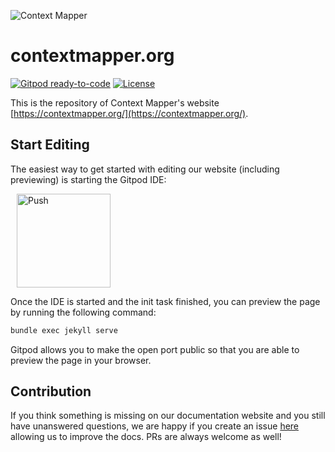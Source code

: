 ![Context Mapper](https://raw.githubusercontent.com/wiki/ContextMapper/context-mapper-dsl/logo/cm-logo-github-small.png)  
# contextmapper.org
[![Gitpod ready-to-code](https://img.shields.io/badge/Gitpod-ready--to--code-blue?logo=gitpod)](https://gitpod.io/#https://github.com/ContextMapper/contextmapper.github.io) [![License](https://img.shields.io/badge/License-MIT-blue.svg)](https://opensource.org/licenses/MIT)

This is the repository of Context Mapper's website [https://contextmapper.org/](https://contextmapper.org/).

## Start Editing
The easiest way to get started with editing our website (including previewing) is starting the Gitpod IDE:

<a href="https://gitpod.io/from-referrer/" style="padding: 10px;">
    <img src="https://gitpod.io/button/open-in-gitpod.svg" width="150" alt="Push" align="center">
</a>

Once the IDE is started and the init task finished, you can preview the page by running the following command:

```bash
bundle exec jekyll serve
```

Gitpod allows you to make the open port public so that you are able to preview the page in your browser.

## Contribution
If you think something is missing on our documentation website and you still have unanswered questions, we are happy if you create an issue [here](https://github.com/ContextMapper/contextmapper.github.io/issues) allowing us to improve the docs. PRs are always welcome as well!

